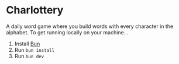 # Charlottery

A daily word game where you build words with every character in the alphabet. To get running locally on your machine...

1) Install [Bun](https://bun.sh/)
2) Run `bun install`
3) Run `bun dev`